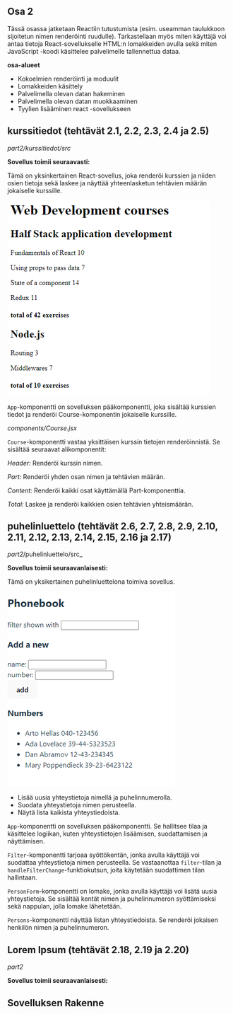 ## Osa 2

Tässä osassa jatketaan Reactiin tutustumista (esim. useamman taulukkoon sijoitetun nimen renderöinti ruudulle). Tarkastellaan myös miten käyttäjä voi antaa tietoja React-sovellukselle HTML:n lomakkeiden avulla sekä miten JavaScript -koodi käsittelee palvelimelle tallennettua dataa. 

**osa-alueet**
* Kokoelmien renderöinti ja moduulit
* Lomakkeiden käsittely
* Palvelimella olevan datan hakeminen
* Palvelimella olevan datan muokkaaminen
* Tyylien lisääminen react -sovellukseen


## kurssitiedot (tehtävät 2.1, 2.2, 2.3, 2.4 ja 2.5)

_part2/kurssitiedot/src_

**Sovellus toimii seuraavasti:**

Tämä on yksinkertainen React-sovellus, joka renderöi kurssien ja niiden osien tietoja sekä laskee ja näyttää yhteenlasketun tehtävien määrän jokaiselle kurssille.

![Kurssitiedot](image.png)

`App`-komponentti on sovelluksen pääkomponentti, joka sisältää kurssien tiedot ja renderöi Course-komponentin jokaiselle kurssille.

_components/Course.jsx_

`Course`-komponentti vastaa yksittäisen kurssin tietojen renderöinnistä. Se sisältää seuraavat alikomponentit:

_Header:_ Renderöi kurssin nimen.

_Part:_ Renderöi yhden osan nimen ja tehtävien määrän.

_Content:_ Renderöi kaikki osat käyttämällä Part-komponenttia.

_Total:_ Laskee ja renderöi kaikkien osien tehtävien yhteismäärän.


## puhelinluettelo (tehtävät 2.6, 2.7, 2.8, 2.9, 2.10, 2.11, 2.12, 2.13, 2.14, 2.15, 2.16 ja 2.17)

_part2_/puhelinluettelo/src_

**Sovellus toimii seuraavanlaisesti:**

Tämä on yksikertainen puhelinluettelona toimiva sovellus. 

![alt text](image-1.png)


- Lisää uusia yhteystietoja nimellä ja puhelinnumerolla.
- Suodata yhteystietoja nimen perusteella.
- Näytä lista kaikista yhteystiedoista.

`App`-komponentti on sovelluksen pääkomponentti. Se hallitsee tilaa ja käsittelee logiikan, kuten yhteystietojen lisäämisen, suodattamisen ja näyttämisen.

`Filter`-komponentti tarjoaa syöttökentän, jonka avulla käyttäjä voi suodattaa yhteystietoja nimen perusteella. Se vastaanottaa `filter`-tilan ja `handleFilterChange`-funktiokutsun, joita käytetään suodattimen tilan hallintaan.

`PersonForm`-komponentti on lomake, jonka avulla käyttäjä voi lisätä uusia yhteystietoja. Se sisältää kentät nimen ja puhelinnumeron syöttämiseksi sekä nappulan, jolla lomake lähetetään.

`Persons`-komponentti näyttää listan yhteystiedoista. Se renderöi jokaisen henkilön nimen ja puhelinnumeron.



## Lorem Ipsum (tehtävät 2.18, 2.19 ja 2.20)

_part2_

**Sovellus toimii seuraavanlaisesti:**



## Sovelluksen Rakenne



